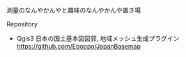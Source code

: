 測量のなんやかんやと趣味のなんやかんや置き場

Repository
- Qgis3 日本の国土基本図図郭, 地域メッシュ生成プラグイン<br>
https://github.com/Epoppo/JapanBasemap

